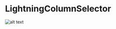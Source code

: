 # LightningColumnSelector
![alt text](https://github.com/DashCoder/LightningColumnSelector/edit/master/Lightning2.png)
